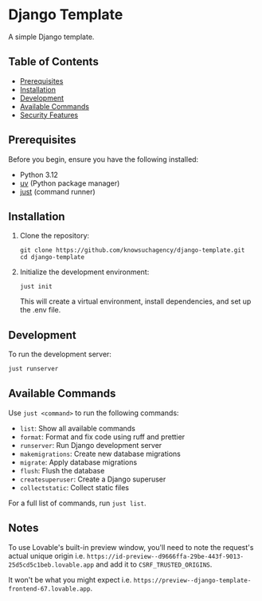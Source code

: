 # Django Template

A simple Django template.

## Table of Contents

- [Prerequisites](#prerequisites)
- [Installation](#installation)
- [Development](#development)
- [Available Commands](#available-commands)
- [Security Features](#security-features)

## Prerequisites

Before you begin, ensure you have the following installed:

- Python 3.12
- [uv](https://github.com/astral-sh/uv) (Python package manager)
- [just](https://github.com/casey/just) (command runner)

## Installation

1. Clone the repository:

   ```
   git clone https://github.com/knowsuchagency/django-template.git
   cd django-template
   ```

2. Initialize the development environment:
   ```
   just init
   ```
   This will create a virtual environment, install dependencies, and set up the .env file.

## Development

To run the development server:

```bash
just runserver
```

## Available Commands

Use `just <command>` to run the following commands:

- `list`: Show all available commands
- `format`: Format and fix code using ruff and prettier
- `runserver`: Run Django development server
- `makemigrations`: Create new database migrations
- `migrate`: Apply database migrations
- `flush`: Flush the database
- `createsuperuser`: Create a Django superuser
- `collectstatic`: Collect static files

For a full list of commands, run `just list`.

## Notes

To use Lovable's built-in preview window, you'll need to note the request's actual unique origin i.e. `https://id-preview--d9666ffa-29be-443f-9013-25d5cd5c1beb.lovable.app` and add it to `CSRF_TRUSTED_ORIGINS`. 

It won't be what you might expect i.e. `https://preview--django-template-frontend-67.lovable.app`.
